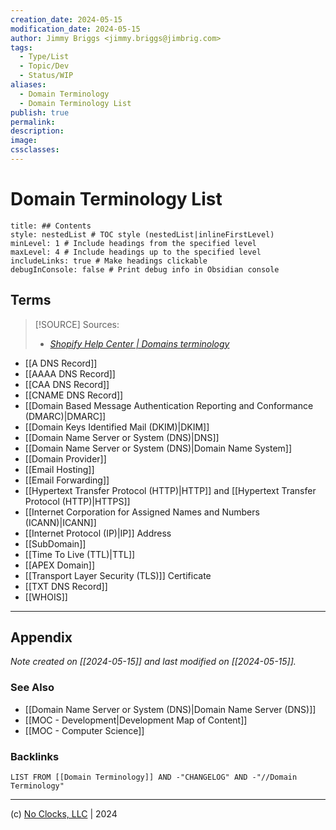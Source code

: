 ```yaml
---
creation_date: 2024-05-15
modification_date: 2024-05-15
author: Jimmy Briggs <jimmy.briggs@jimbrig.com>
tags:
  - Type/List
  - Topic/Dev
  - Status/WIP
aliases:
  - Domain Terminology
  - Domain Terminology List
publish: true
permalink:
description:
image:
cssclasses:
---
```


# Domain Terminology List

```table-of-contents
title: ## Contents 
style: nestedList # TOC style (nestedList|inlineFirstLevel)
minLevel: 1 # Include headings from the specified level
maxLevel: 4 # Include headings up to the specified level
includeLinks: true # Make headings clickable
debugInConsole: false # Print debug info in Obsidian console
```

## Terms

> [!SOURCE] Sources:
> - *[Shopify Help Center | Domains terminology](https://help.shopify.com/en/manual/domains/domains-terminology)*


- [[A DNS Record]]
- [[AAAA DNS Record]]
- [[CAA DNS Record]]
- [[CNAME DNS Record]]
- [[Domain Based Message Authentication Reporting and Conformance (DMARC)|DMARC]]
- [[Domain Keys Identified Mail (DKIM)|DKIM]]
- [[Domain Name Server or System (DNS)|DNS]]
- [[Domain Name Server or System (DNS)|Domain Name System]]
- [[Domain Provider]]
- [[Email Hosting]]
- [[Email Forwarding]]
- [[Hypertext Transfer Protocol (HTTP)|HTTP]] and [[Hypertext Transfer Protocol (HTTP)|HTTPS]]
- [[Internet Corporation for Assigned Names and Numbers (ICANN)|ICANN]]
- [[Internet Protocol (IP)|IP]] Address
- [[SubDomain]]
- [[Time To Live (TTL)|TTL]]
- [[APEX Domain]]
- [[Transport Layer Security (TLS)]] Certificate
- [[TXT DNS Record]]
- [[WHOIS]]



***

## Appendix

*Note created on [[2024-05-15]] and last modified on [[2024-05-15]].*

### See Also

- [[Domain Name Server or System (DNS)|Domain Name Server (DNS)]]
- [[MOC - Development|Development Map of Content]]
- [[MOC - Computer Science]]

### Backlinks

```dataview
LIST FROM [[Domain Terminology]] AND -"CHANGELOG" AND -"//Domain Terminology"
```

***

(c) [No Clocks, LLC](https://github.com/noclocks) | 2024
